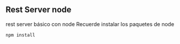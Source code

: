 ## Rest Server node

rest server básico con node
Recuerde instalar los paquetes de node

```npm install```